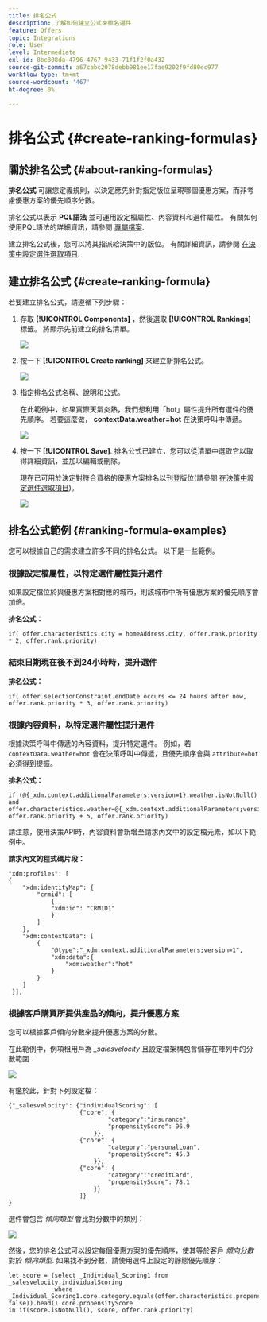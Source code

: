 ```yaml
---
title: 排名公式
description: 了解如何建立公式來排名選件
feature: Offers
topic: Integrations
role: User
level: Intermediate
exl-id: 8bc808da-4796-4767-9433-71f1f2f0a432
source-git-commit: a67cabc2078debb981ee17fae9202f9fd80ec977
workflow-type: tm+mt
source-wordcount: '467'
ht-degree: 0%

---
```


# 排名公式 {#create-ranking-formulas}

## 關於排名公式 {#about-ranking-formulas}

**排名公式** 可讓您定義規則，以決定應先針對指定版位呈現哪個優惠方案，而非考慮優惠方案的優先順序分數。

排名公式以表示 **PQL語法** 並可運用設定檔屬性、內容資料和選件屬性。 有關如何使用PQL語法的詳細資訊，請參閱 [專屬檔案](https://experienceleague.adobe.com/docs/experience-platform/segmentation/pql/overview.html).

建立排名公式後，您可以將其指派給決策中的版位。 有關詳細資訊，請參閱 [在決策中設定選件選取項目](../offer-activities/configure-offer-selection.md).

## 建立排名公式 {#create-ranking-formula}

若要建立排名公式，請遵循下列步驟：

1. 存取 **[!UICONTROL Components]** ，然後選取 **[!UICONTROL Rankings]** 標籤。 將顯示先前建立的排名清單。

   ![](../assets/rankings-list.png)

1. 按一下 **[!UICONTROL Create ranking]** 來建立新排名公式。

   ![](../assets/ranking-create-formula.png)

1. 指定排名公式名稱、說明和公式。

   在此範例中，如果實際天氣炎熱，我們想利用「hot」屬性提升所有選件的優先順序。 若要這麼做， **contextData.weather=hot** 在決策呼叫中傳遞。

   ![](../assets/ranking-syntax.png)

1. 按一下 **[!UICONTROL Save]**. 排名公式已建立，您可以從清單中選取它以取得詳細資訊，並加以編輯或刪除。

   現在已可用於決定對符合資格的優惠方案排名以刊登版位(請參閱 [在決策中設定選件選取項目](../offer-activities/configure-offer-selection.md))。

   ![](../assets/ranking-formula-created.png)

## 排名公式範例 {#ranking-formula-examples}

您可以根據自己的需求建立許多不同的排名公式。 以下是一些範例。

<!--
Boost by offer ID

Boost the priority of an offer with the offer ID *xcore:personalized-offer:13d213cd4cb328ec* by 5.

**Ranking formula:**

```
if( offer._id = "xcore:personalized-offer:13d213cd4cb328ec", offer.rank.priority + 5, offer.rank.priority)
```

Change the offer priority based on a certain profile attribute

Set the offer priority to 30 for offer *xcore:personalized-offer:13d213cd4cb328ec* if the user lives in the city of Bondi.

**Ranking formula:**

```
if( offer._id = "xcore:personalized-offer:13d213cd4cb328ec" and homeAddress.city.equals("Bondi", false), 30, offer.rank.priority)
```

Boost multiple offers by offer ID based on the presence of a profile's segment membership

Boost the priority of offers based on whether the user is a member of a priority segment, which is configured as an attribute in the offer.

**Ranking formula:**

```
if( segmentMembership.get("ups").get(offer.characteristics.prioritySegmentId).status in (["realized","existing"]), offer.rank.priority + 10, offer.rank.priority)
```
-->

### 根據設定檔屬性，以特定選件屬性提升選件

如果設定檔位於與優惠方案相對應的城市，則該城市中所有優惠方案的優先順序會加倍。

**排名公式：**

```
if( offer.characteristics.city = homeAddress.city, offer.rank.priority * 2, offer.rank.priority)
```

### 結束日期現在後不到24小時時，提升選件

**排名公式：**

```
if( offer.selectionConstraint.endDate occurs <= 24 hours after now, offer.rank.priority * 3, offer.rank.priority)
```

### 根據內容資料，以特定選件屬性提升選件

根據決策呼叫中傳遞的內容資料，提升特定選件。 例如，若 `contextData.weather=hot` 會在決策呼叫中傳遞，且優先順序會與 `attribute=hot` 必須得到提振。

**排名公式：**

```
if (@{_xdm.context.additionalParameters;version=1}.weather.isNotNull()
and offer.characteristics.weather=@{_xdm.context.additionalParameters;version=1}.weather, offer.rank.priority + 5, offer.rank.priority)
```

請注意，使用決策API時，內容資料會新增至請求內文中的設定檔元素，如以下範例中。

**請求內文的程式碼片段：**

```
"xdm:profiles": [
{
    "xdm:identityMap": {
        "crmid": [
            {
            "xdm:id": "CRMID1"
            }
        ]
    },
    "xdm:contextData": [
        {
            "@type":"_xdm.context.additionalParameters;version=1",
            "xdm:data":{
                "xdm:weather":"hot"
            }
        }
    ]
 }],
```

### 根據客戶購買所提供產品的傾向，提升優惠方案

您可以根據客戶傾向分數來提升優惠方案的分數。

在此範例中，例項租用戶為 *_salesvelocity* 且設定檔架構包含儲存在陣列中的分數範圍：

![](../assets/ranking-example-schema.png)

有鑑於此，針對下列設定檔：

```
{"_salesvelocity": {"individualScoring": [
                    {"core": {
                            "category":"insurance",
                            "propensityScore": 96.9
                        }},
                    {"core": {
                            "category":"personalLoan",
                            "propensityScore": 45.3
                        }},
                    {"core": {
                            "category":"creditCard",
                            "propensityScore": 78.1
                        }}
                    ]}
}
```

選件會包含 *傾向類型* 會比對分數中的類別：

![](../assets/ranking-example-propensityType.png)

然後，您的排名公式可以設定每個優惠方案的優先順序，使其等於客戶 *傾向分數* 對於 *傾向類型*. 如果找不到分數，請使用選件上設定的靜態優先順序：

```
let score = (select _Individual_Scoring1 from _salesvelocity.individualScoring
             where _Individual_Scoring1.core.category.equals(offer.characteristics.propensityType, false)).head().core.propensityScore
in if(score.isNotNull(), score, offer.rank.priority)
```
